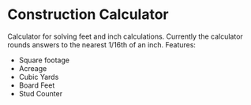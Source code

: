 # Construction Calculator

Calculator for solving feet and inch calculations. Currently the calculator rounds answers to the nearest 1/16th of an inch.
Features:
  - Square footage
  - Acreage
  - Cubic Yards
  - Board Feet
  - Stud Counter
